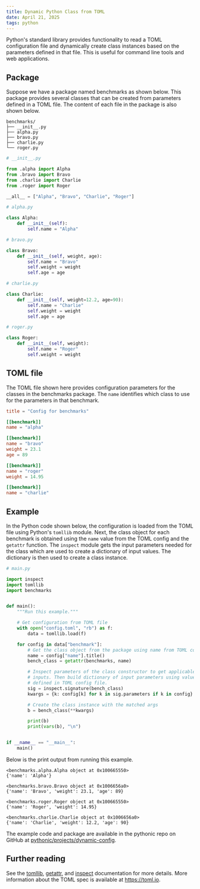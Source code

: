 ```yaml
---
title: Dynamic Python Class from TOML
date: April 21, 2025
tags: python
---
```


Python's standard library provides functionality to read a TOML configuration file and dynamically create class instances based on the parameters defined in that file. This is useful for command line tools and web applications.

## Package

Suppose we have a package named benchmarks as shown below. This package provides several classes that can be created from parameters defined in a TOML file. The content of each file in the package is also shown below.

```text
benchmarks/
├── __init__.py
├── alpha.py
├── bravo.py
├── charlie.py
└── roger.py
```

```python
# __init__.py

from .alpha import Alpha
from .bravo import Bravo
from .charlie import Charlie
from .roger import Roger

__all__ = ["Alpha", "Bravo", "Charlie", "Roger"]

# alpha.py

class Alpha:
    def __init__(self):
        self.name = "Alpha"

# bravo.py

class Bravo:
    def __init__(self, weight, age):
        self.name = "Bravo"
        self.weight = weight
        self.age = age

# charlie.py

class Charlie:
    def __init__(self, weight=12.2, age=90):
        self.name = "Charlie"
        self.weight = weight
        self.age = age

# roger.py

class Roger:
    def __init__(self, weight):
        self.name = "Roger"
        self.weight = weight
```

## TOML file

The TOML file shown here provides configuration parameters for the classes in the benchmarks package. The `name` identifies which class to use for the parameters in that benchmark.

```toml
title = "Config for benchmarks"

[[benchmark]]
name = "alpha"

[[benchmark]]
name = "bravo"
weight = 23.1
age = 89

[[benchmark]]
name = "roger"
weight = 14.95

[[benchmark]]
name = "charlie"
```

## Example

In the Python code shown below, the configuration is loaded from the TOML file using Python's `tomllib` module. Next, the class object for each benchmark is obtained using the `name` value from the TOML config and the `getattr` function. The `inspect` module gets the input parameters needed for the class which are used to create a dictionary of input values. The dictionary is then used to create a class instance.

```python
# main.py

import inspect
import tomllib
import benchmarks


def main():
    """Run this example."""

    # Get configuration from TOML file
    with open("config.toml", "rb") as f:
        data = tomllib.load(f)

    for config in data["benchmark"]:
        # Get the class object from the package using name from TOML config file
        name = config["name"].title()
        bench_class = getattr(benchmarks, name)

        # Inspect parameters of the class constructor to get applicable
        # inputs. Then build dictionary of input parameters using values
        # defined in TOML config file.
        sig = inspect.signature(bench_class)
        kwargs = {k: config[k] for k in sig.parameters if k in config}

        # Create the class instance with the matched args
        b = bench_class(**kwargs)

        print(b)
        print(vars(b), "\n")


if __name__ == "__main__":
    main()
```

Below is the print output from running this example.

```text
<benchmarks.alpha.Alpha object at 0x100665550>
{'name': 'Alpha'}

<benchmarks.bravo.Bravo object at 0x1006656a0>
{'name': 'Bravo', 'weight': 23.1, 'age': 89}

<benchmarks.roger.Roger object at 0x100665550>
{'name': 'Roger', 'weight': 14.95}

<benchmarks.charlie.Charlie object at 0x1006656a0>
{'name': 'Charlie', 'weight': 12.2, 'age': 90}
```

The example code and package are available in the pythonic repo on GitHub at [pythonic/projects/dynamic-config](https://github.com/wigging/pythonic/tree/main/projects/dynamic-config).

## Further reading

See the [tomllib](https://docs.python.org/3/library/importlib.html), [getattr](https://docs.python.org/3/library/functions.html#getattr), and [inspect](https://docs.python.org/3/library/inspect.html) documentation for more details. More information about the TOML spec is available at <https://toml.io>.